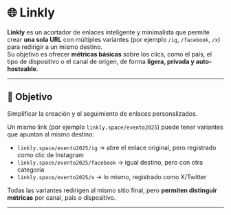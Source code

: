 # 🌐 Linkly

**Linkly** es un acortador de enlaces inteligente y minimalista que permite crear **una sola URL** con múltiples variantes (por ejemplo `/ig`, `/facebook`, `/x`) para redirigir a un mismo destino.  
Su objetivo es ofrecer **métricas básicas** sobre los clics, como el país, el tipo de dispositivo o el canal de origen, de forma **ligera, privada y auto-hosteable**.

---
## 🚀 Objetivo

Simplificar la creación y el seguimiento de enlaces personalizados.

Un mismo link (por ejemplo `linkly.space/evento2025`) puede tener variantes que apuntan al mismo destino:
- `linkly.space/evento2025/ig` → abre el enlace original, pero registrado como clic de Instagram  
- `linkly.space/evento2025/facebook` → igual destino, pero con otra categoría  
- `linkly.space/evento2025/x` → lo mismo, registrado como X/Twitter  

Todas las variantes redirigen al mismo sitio final, pero **permiten distinguir métricas** por canal, país o dispositivo.

---
